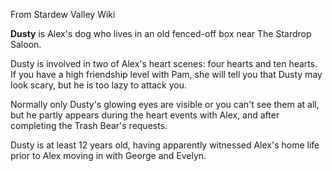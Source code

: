 From Stardew Valley Wiki

**Dusty** is Alex's dog who lives in an old fenced-off box near The Stardrop Saloon.

Dusty is involved in two of Alex's heart scenes: four hearts and ten hearts. If you have a high friendship level with Pam, she will tell you that Dusty may look scary, but he is too lazy to attack you.

Normally only Dusty's glowing eyes are visible or you can't see them at all, but he partly appears during the heart events with Alex, and after completing the Trash Bear's requests.

Dusty is at least 12 years old, having apparently witnessed Alex's home life prior to Alex moving in with George and Evelyn.